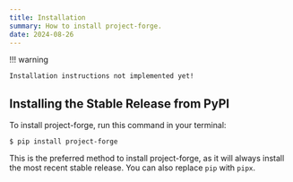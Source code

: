 ```yaml
---
title: Installation 
summary: How to install project-forge. 
date: 2024-08-26
---
```


!!! warning

    Installation instructions not implemented yet!

## Installing the Stable Release from PyPI

To install project-forge, run this command in your terminal:

``` console
$ pip install project-forge
```

This is the preferred method to install project-forge, as it will always install the most recent stable release. You can also replace `pip` with `pipx`.
